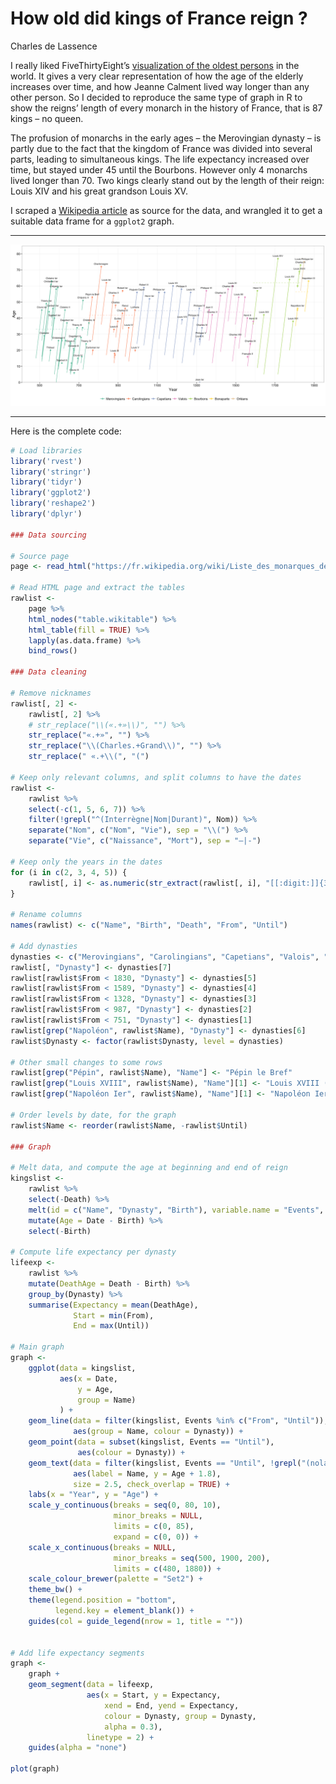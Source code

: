 # How old did kings of France reign ?
Charles de Lassence  



I really liked FiveThirtyEight’s [visualization of the oldest persons](https://fivethirtyeight.com/features/why-the-oldest-person-in-the-world-keeps-dying/) in the world. It gives a very clear representation of how the age of the elderly increases over time, and how Jeanne Calment lived way longer than any other person. So I decided to reproduce the same type of graph in R to show the reigns’ length of every monarch in the history of France, that is 87 kings – no queen.

The profusion of monarchs in the early ages – the Merovingian dynasty – is partly due to the fact that the kingdom of France was divided into several parts, leading to simultaneous kings. The life expectancy increased over time, but stayed under 45 until the Bourbons. However only 4 monarchs lived longer than 70. Two kings clearly stand out by the length of their reign: Louis XIV and his great grandson Louis XV.

I scraped a [Wikipedia article](https://fr.wikipedia.org/wiki/Liste_des_monarques_de_France) as source for the data, and wrangled it to get a suitable data frame for a `ggplot2` graph.

***

 [![](kings-france.png)](kings-france.png)

***

Here is the complete code:


```r
# Load libraries
library('rvest')
library('stringr')
library('tidyr')
library('ggplot2')
library('reshape2')
library('dplyr')

### Data sourcing

# Source page
page <- read_html("https://fr.wikipedia.org/wiki/Liste_des_monarques_de_France")

# Read HTML page and extract the tables
rawlist <- 
    page %>%
    html_nodes("table.wikitable") %>%
    html_table(fill = TRUE) %>%
    lapply(as.data.frame) %>% 
    bind_rows()

### Data cleaning 

# Remove nicknames
rawlist[, 2] <- 
    rawlist[, 2] %>%
    # str_replace("\\(«.+»\\)", "") %>%
    str_replace("«.+»", "") %>%
    str_replace("\\(Charles.+Grand\\)", "") %>%
    str_replace(" «.+\\(", "(")

# Keep only relevant columns, and split columns to have the dates
rawlist <-
    rawlist %>%
    select(-c(1, 5, 6, 7)) %>%
    filter(!grepl("^(Interrègne|Nom|Durant)", Nom)) %>%
    separate("Nom", c("Nom", "Vie"), sep = "\\(") %>%
    separate("Vie", c("Naissance", "Mort"), sep = "–|-")

# Keep only the years in the dates
for (i in c(2, 3, 4, 5)) {
    rawlist[, i] <- as.numeric(str_extract(rawlist[, i], "[[:digit:]]{3,4}"))
}

# Rename columns
names(rawlist) <- c("Name", "Birth", "Death", "From", "Until")

# Add dynasties
dynasties <- c("Merovingians", "Carolingians", "Capetians", "Valois", "Bourbons", "Bonaparte", "Orléans")
rawlist[, "Dynasty"] <- dynasties[7]
rawlist[rawlist$From < 1830, "Dynasty"] <- dynasties[5]
rawlist[rawlist$From < 1589, "Dynasty"] <- dynasties[4]
rawlist[rawlist$From < 1328, "Dynasty"] <- dynasties[3]
rawlist[rawlist$From < 987, "Dynasty"] <- dynasties[2]
rawlist[rawlist$From < 751, "Dynasty"] <- dynasties[1]
rawlist[grep("Napoléon", rawlist$Name), "Dynasty"] <- dynasties[6]
rawlist$Dynasty <- factor(rawlist$Dynasty, level = dynasties)

# Other small changes to some rows
rawlist[grep("Pépin", rawlist$Name), "Name"] <- "Pépin le Bref"
rawlist[grep("Louis XVIII", rawlist$Name), "Name"][1] <- "Louis XVIII (nolabel)"
rawlist[grep("Napoléon Ier", rawlist$Name), "Name"][1] <- "Napoléon Ier (nolabel)"

# Order levels by date, for the graph
rawlist$Name <- reorder(rawlist$Name, -rawlist$Until)

### Graph 

# Melt data, and compute the age at beginning and end of reign
kingslist <- 
    rawlist %>%
    select(-Death) %>%
    melt(id = c("Name", "Dynasty", "Birth"), variable.name = "Events", value.name = "Date") %>%
    mutate(Age = Date - Birth) %>% 
    select(-Birth)

# Compute life expectancy per dynasty
lifeexp <- 
    rawlist %>% 
    mutate(DeathAge = Death - Birth) %>% 
    group_by(Dynasty) %>% 
    summarise(Expectancy = mean(DeathAge), 
              Start = min(From), 
              End = max(Until))

# Main graph
graph <-
    ggplot(data = kingslist,
           aes(x = Date,
               y = Age,
               group = Name)
           ) +
    geom_line(data = filter(kingslist, Events %in% c("From", "Until")),
              aes(group = Name, colour = Dynasty)) +
    geom_point(data = subset(kingslist, Events == "Until"),
               aes(colour = Dynasty)) +
    geom_text(data = filter(kingslist, Events == "Until", !grepl("(nolabel)", Name)),
              aes(label = Name, y = Age + 1.8), 
              size = 2.5, check_overlap = TRUE) +
    labs(x = "Year", y = "Age") +
    scale_y_continuous(breaks = seq(0, 80, 10), 
                       minor_breaks = NULL, 
                       limits = c(0, 85), 
                       expand = c(0, 0)) +
    scale_x_continuous(breaks = NULL, 
                       minor_breaks = seq(500, 1900, 200),
                       limits = c(480, 1880)) +
    scale_colour_brewer(palette = "Set2") +
    theme_bw() +
    theme(legend.position = "bottom", 
          legend.key = element_blank()) +
    guides(col = guide_legend(nrow = 1, title = ""))


# Add life expectancy segments
graph <-
    graph +
    geom_segment(data = lifeexp,
                 aes(x = Start, y = Expectancy, 
                     xend = End, yend = Expectancy, 
                     colour = Dynasty, group = Dynasty,
                     alpha = 0.3), 
                 linetype = 2) +
    guides(alpha = "none")

plot(graph)
```

